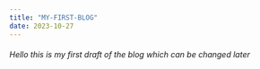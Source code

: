 ```yaml
---
title: "MY-FIRST-BLOG"
date: 2023-10-27
---
```

###### Hello this is my first draft of the blog which can be changed later 
